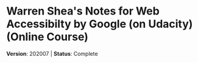 # Warren Shea's Notes for Web Accessibilty by Google (on Udacity) (Online Course)
**Version**: 202007 | **Status**: Complete



